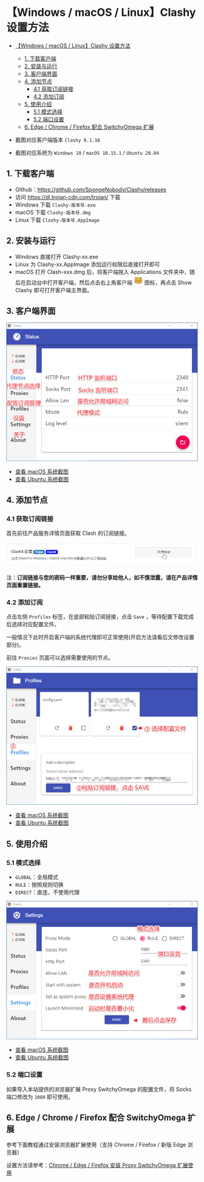 # 【Windows / macOS / Linux】Clashy 设置方法
- [【Windows / macOS / Linux】Clashy 设置方法](#windows--macos--linuxclashy-设置方法)
  - [1. 下载客户端](#1-下载客户端)
  - [2. 安装与运行](#2-安装与运行)
  - [3. 客户端界面](#3-客户端界面)
  - [4. 添加节点](#4-添加节点)
    - [4.1 获取订阅链接](#41-获取订阅链接)
    - [4.2 添加订阅](#42-添加订阅)
  - [5. 使用介绍](#5-使用介绍)
    - [5.1 模式选择](#51-模式选择)
    - [5.2 端口设置](#52-端口设置)
  - [6. Edge / Chrome / Firefox 配合 SwitchyOmega 扩展](#6-edge--chrome--firefox-配合-switchyomega-扩展)

- 截图对应客户端版本 `Clashy 0.1.16`
- 截图对应系统为 `Windows 10` / `macOS 10.15.1` / `Ubuntu 20.04`

## 1. 下载客户端

- GIthub：https://github.com/SpongeNobody/Clashy/releases
- 访问 https://dl.trojan-cdn.com/trojan/ 下载  
- Windows 下载 `Clashy-版本号.exe`
- macOS 下载 `Clashy-版本号.dmg`
- Linux 下载 `Clashy-版本号.AppImage`

## 2. 安装与运行

- Windows 直接打开 Clashy-xx.exe
- Linux 为 Clashy-xx.AppImage 添加运行权限后直接打开即可
- macOS 打开 Clash-xxx.dmg 后，将客户端拖入 Applications 文件夹中，随后在启动台中打开客户端，然后点击右上角客户端 ![icon-clasy.png](/images/icon-clashy.png) 图标，再点击 Show Clashy 即可打开客户端主界面。

## 3. 客户端界面

![clashy-home-win.png](/images/trojan/clashy/clashy-home-win.png)  

- [查看 macOS 系统截图](/images/trojan/clashy/clashy-home-mac.png)  
- [查看 Ubuntu 系统截图](/images/trojan/clashy/clashy-home-ubuntu.png)  

## 4. 添加节点

### 4.1 获取订阅链接

首先前往产品服务详情页面获取 Clash 的订阅链接。

![portal-clash-get-link.png](/images/portal-clash-get-link.png)

注：**订阅链接与您的密码一样重要，请勿分享给他人，如不慎泄露，请在产品详情页面重置链接。**

### 4.2 添加订阅

点击左侧 `Profiles` 标签，在底部粘贴订阅链接，点击 `Save` ，等待配置下载完成后选择对应配置文件。

一般情况下此时开启客户端的系统代理即可正常使用(开启方法请看后文修改设置部分)。

前往 `Proxies` 页面可以选择需要使用的节点。

![clashy-add-config-win.png](/images/trojan/clashy/clashy-add-config-win.png)  

- [查看 macOS 系统截图](/images/trojan/clashy/clashy-add-config-mac.png)  
- [查看 Ubuntu 系统截图](/images/trojan/clashy/clashy-add-config-ubuntu.png)  

## 5. 使用介绍

### 5.1 模式选择

- `GLOBAL`：全局模式
- `RULE`：按照规则切换
- `DIRECT`：直连，不使用代理

![clashy-settings-win.png](/images/trojan/clashy/clashy-settings-win.png) 

- [查看 macOS 系统截图](/images/trojan/clashy/clashy-settings-mac.png) 
- [查看 Ubuntu 系统截图](/images/trojan/clashy/clashy-settings-ubuntu.png) 


### 5.2 端口设置

如果导入本站提供的浏览器扩展 Proxy SwitchyOmega 的配置文件，将 Socks 端口修改为 `1080` 即可使用。

## 6. Edge / Chrome / Firefox 配合 SwitchyOmega 扩展

参考下面教程通过安装浏览器扩展使用（支持 Chrome / Firefox / 新版 Edge 浏览器）

设置方法请参考：[Chrome / Edge / Firefox 安装 Proxy SwitchyOmega 扩展使用](/zh_CN/browser/proxy-switchyomega-setup-guide.md)  